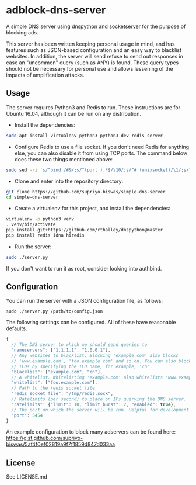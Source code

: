 # adblock-dns-server

A simple DNS server using [dnspython](https://github.com/rthalley/dnspython)
and [socketserver](https://docs.python.org/3/library/socketserver.html) for
the purpose of blocking ads.

This server has been written keeping personal usage in mind, and has features
such as JSON-based configuration and an easy way to blacklist websites. In
addition, the server will send refuse to send out responses in case an
"uncommon" query (such as ANY) is found. These query types should not be
necessary for personal use and allows lessening of the impacts of
amplification attacks.

## Usage

The server requires Python3 and Redis to run. These instructions are for
Ubuntu 16.04, although it can be run on any distribution.

* Install the dependencies:

```bash
sudo apt install virtualenv python3 python3-dev redis-server
```

* Configure Redis to use a file socket. If you don't need Redis for anything
else, you can also disable it from using TCP ports. The command below does
these two things mentioned above:

```bash
sudo sed -ri 's/^bind /#&/;s/^(port ).*$/\10/;s/^# (unixsocket)/\1/;s/^(unixsocketperm )[0-9]+/\1777/' /etc/redis/redis.conf
```

* Clone and enter into the repository directory:

```bash
git clone https://github.com/supriyo-biswas/simple-dns-server
cd simple-dns-server
```

* Create a virtualenv for this project, and install the dependencies:

```bash
virtualenv -p python3 venv
. venv/bin/activate
pip install git+https://github.com/rthalley/dnspython@master
pip install redis idna hiredis
```

* Run the server:

```bash
sudo ./server.py
```

If you don't want to run it as root, consider looking into authbind.

## Configuration

You can run the server with a JSON configuration file, as follows:

```
sudo ./server.py /path/to/config.json
```

The following settings can be configured. All of these have reasonable
defaults.

```js
{
  // The DNS server to which we should send queries to
  "nameservers": ["1.1.1.1", "1.0.0.1"],
  // Any websites to blacklist. Blocking 'example.com' also blocks
  // 'www.example.com', 'foo.example.com' and so on. You can also block entire
  // TLDs by specifying the TLD name, for example, 'cn'.
  "blacklist": ["example.com", "cn"],
  // A whitelist. Whitelisting 'example.com' also whitelists 'www.example.com'
  "whitelist": ["foo.example.com"],
  // Path to the redis socket file.
  "redis_socket_file": "/tmp/redis.sock",
  // Ratelimits (per second) to place on IPs querying the DNS server.
  "ratelimits": {"limit": 10, "limit_burst": 2, "enabled": true},
  // The port on which the server will be run. Helpful for development.
  "port": 5454
}
```

An example configuration to block many adservers can be found here:
https://gist.github.com/supriyo-biswas/5af4f0ef02819a9f7f1859d847d033aa

## License

See LICENSE.md
